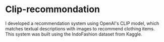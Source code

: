 # Clip-recommondation
I developed a recommendation system using OpenAI's CLIP model, which matches textual descriptions with images to recommend clothing items. This system was built using the IndoFashion dataset from Kaggle.
